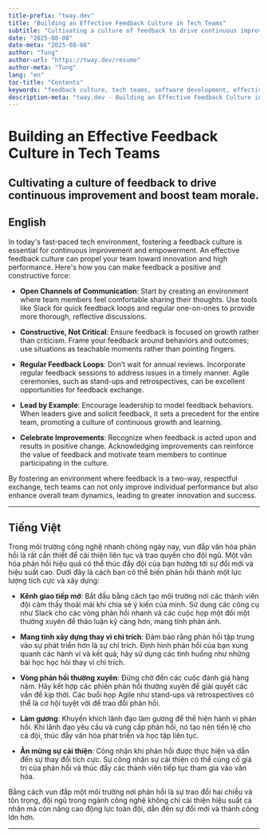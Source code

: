 ```yaml
---
title-prefix: "tway.dev"
title: "Building an Effective Feedback Culture in Tech Teams"
subtitle: "Cultivating a culture of feedback to drive continuous improvement and boost team morale."
date: "2025-08-08"
date-meta: "2025-08-08"
author: "Tung"
author-url: "https://tway.dev/resume"
author-meta: "Tung"
lang: "en"
toc-title: "Contents"
keywords: "feedback culture, tech teams, software development, effective feedback, team improvement"
description-meta: "tway.dev - Building an Effective Feedback Culture in Tech Teams - Cultivating a culture of feedback to drive continuous improvement and boost team morale."
---
```


# Building an Effective Feedback Culture in Tech Teams
## Cultivating a culture of feedback to drive continuous improvement and boost team morale.

## English
In today's fast-paced tech environment, fostering a feedback culture is essential for continuous improvement and empowerment. An effective feedback culture can propel your team toward innovation and high performance. Here's how you can make feedback a positive and constructive force:

- **Open Channels of Communication**: Start by creating an environment where team members feel comfortable sharing their thoughts. Use tools like Slack for quick feedback loops and regular one-on-ones to provide more thorough, reflective discussions.

- **Constructive, Not Critical**: Ensure feedback is focused on growth rather than criticism. Frame your feedback around behaviors and outcomes; use situations as teachable moments rather than pointing fingers.

- **Regular Feedback Loops**: Don’t wait for annual reviews. Incorporate regular feedback sessions to address issues in a timely manner. Agile ceremonies, such as stand-ups and retrospectives, can be excellent opportunities for feedback exchange.

- **Lead by Example**: Encourage leadership to model feedback behaviors. When leaders give and solicit feedback, it sets a precedent for the entire team, promoting a culture of continuous growth and learning.

- **Celebrate Improvements**: Recognize when feedback is acted upon and results in positive change. Acknowledging improvements can reinforce the value of feedback and motivate team members to continue participating in the culture.

By fostering an environment where feedback is a two-way, respectful exchange, tech teams can not only improve individual performance but also enhance overall team dynamics, leading to greater innovation and success.

---

## Tiếng Việt
Trong môi trường công nghệ nhanh chóng ngày nay, vun đắp văn hóa phản hồi là rất cần thiết để cải thiện liên tục và trao quyền cho đội ngũ. Một văn hóa phản hồi hiệu quả có thể thúc đẩy đội của bạn hướng tới sự đổi mới và hiệu suất cao. Dưới đây là cách bạn có thể biến phản hồi thành một lực lượng tích cực và xây dựng:

- **Kênh giao tiếp mở**: Bắt đầu bằng cách tạo môi trường nơi các thành viên đội cảm thấy thoải mái khi chia sẻ ý kiến của mình. Sử dụng các công cụ như Slack cho các vòng phản hồi nhanh và các cuộc họp một đối một thường xuyên để thảo luận kỹ càng hơn, mang tính phản ánh.

- **Mang tính xây dựng thay vì chỉ trích**: Đảm bảo rằng phản hồi tập trung vào sự phát triển hơn là sự chỉ trích. Định hình phản hồi của bạn xung quanh các hành vi và kết quả; hãy sử dụng các tình huống như những bài học học hỏi thay vì chỉ trích.

- **Vòng phản hồi thường xuyên**: Đừng chờ đến các cuộc đánh giá hàng năm. Hãy kết hợp các phiên phản hồi thường xuyên để giải quyết các vấn đề kịp thời. Các buổi họp Agile như stand-ups và retrospectives có thể là cơ hội tuyệt vời để trao đổi phản hồi.

- **Làm gương**: Khuyến khích lãnh đạo làm gương để thể hiện hành vi phản hồi. Khi lãnh đạo yêu cầu và cung cấp phản hồi, nó tạo nên tiền lệ cho cả đội, thúc đẩy văn hóa phát triển và học tập liên tục.

- **Ăn mừng sự cải thiện**: Công nhận khi phản hồi được thực hiện và dẫn đến sự thay đổi tích cực. Sự công nhận sự cải thiện có thể củng cố giá trị của phản hồi và thúc đẩy các thành viên tiếp tục tham gia vào văn hóa.

Bằng cách vun đắp một môi trường nơi phản hồi là sự trao đổi hai chiều và tôn trọng, đội ngũ trong ngành công nghệ không chỉ cải thiện hiệu suất cá nhân mà còn nâng cao động lực toàn đội, dẫn đến sự đổi mới và thành công lớn hơn.

---